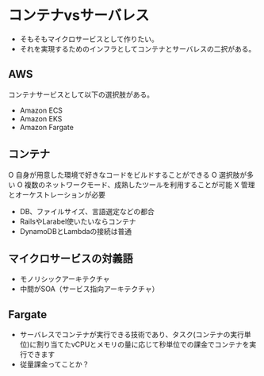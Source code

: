 
# コンテナvsサーバレス

 - そもそもマイクロサービスとして作りたい。
 - それを実現するためのインフラとしてコンテナとサーバレスの二択がある。

## AWS
コンテナサービスとして以下の選択肢がある。

 - Amazon ECS
 - Amazon EKS
 - Amazon Fargate

## コンテナ

O 自身が用意した環境で好きなコードをビルドすることができる
O 選択肢が多い
O 複数のネットワークモード、成熟したツールを利用することが可能
X 管理とオーケストレーションが必要

 - DB、ファイルサイズ、言語選定などの都合
 - RailsやLarabel使いたいならコンテナ
 - DynamoDBとLambdaの接続は普通

## マイクロサービスの対義語
 - モノリシックアーキテクチャ
 - 中間がSOA（サービス指向アーキテクチャ）

## Fargate

 - サーバレスでコンテナが実行できる技術であり、タスク(コンテナの実行単位)に割り当てたvCPUとメモリの量に応じて秒単位での課金でコンテナを実行できます
 - 従量課金ってことか？

